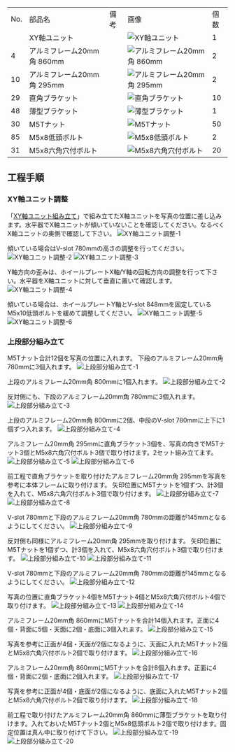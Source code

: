 <table class="packing-list">
    <tbody>
        <tr>
            <td>No.</td>
            <td>部品名</td>
            <td>備考</td>
            <td class="packing-img">画像</td>
            <td>個数</td>
        </tr>
        <tr>
            <td></td>
            <td>XY軸ユニット</td>
            <td></td>
            <td><img src="./images/08/packing-001.jpg" alt="XY軸ユニット"></td>
            <td>1</td>
        </tr>
        <tr>
            <td>4</td>
            <td>アルミフレーム20mm角 860mm</td>
            <td></td>
            <td><img src="./images/packing/004.jpg" alt="アルミフレーム20mm角 860mm"></td>
            <td>2</td>
        </tr>
        <tr>
            <td>10</td>
            <td>アルミフレーム20mm角 295mm</td>
            <td></td>
            <td><img src="./images/packing/010.jpg" alt="アルミフレーム20mm角 295mm"></td>
            <td>2</td>
        </tr>
        <tr>
            <td>29</td>
            <td>直角ブラケット</td>
            <td></td>
            <td><img src="./images/packing/029.jpg" alt="直角ブラケット"></td>
            <td>10</td>
        </tr>
        <tr>
            <td>48</td>
            <td>薄型ブラケット</td>
            <td></td>
            <td><img src="./images/packing/048.jpg" alt="薄型ブラケット"></td>
            <td>1</td>
        </tr>
        <tr>
            <td>30</td>
            <td>M5Tナット</td>
            <td></td>
            <td><img src="./images/packing/030.jpg" alt="M5Tナット"></td>
            <td>50</td>
        </tr>
        <tr>
            <td>85</td>
            <td>M5x8低頭ボルト</td>
            <td></td>
            <td><img src="./images/packing/085.jpg" alt="M5x8低頭ボルト"></td>
            <td>2</td>
        </tr>
        <tr>
            <td>31</td>
            <td>M5x8六角穴付ボルト</td>
            <td></td>
            <td><img src="./images/packing/031.jpg" alt="M5x8六角穴付ボルト"></td>
            <td>20</td>
        </tr>
    </tbody>
</table>

## 工程手順

### XY軸ユニット調整
「[XY軸ユニット組み立て](https://www.smartdiys.com/)」で組み立てたX軸ユニットを写真の位置に差し込みます。水平器でX軸ユニットが傾いていないことを確認してください。なるべくX軸ユニットの奥側で確認して下さい。
<img src="./images/08/001.jpg" alt="XY軸ユニット調整-1">

傾いている場合はV-slot 780mmの高さの調整を行ってください。
<img src="./images/08/002.jpg" alt="XY軸ユニット調整-2">
<img src="./images/08/003.jpg" alt="XY軸ユニット調整-3">

Y軸方向の歪みは、ホイールプレートX軸/Y軸の回転方向の調整を行って下さい。水平器をX軸ユニットに対して垂直に置いて確認します。
<img src="./images/08/004.jpg" alt="XY軸ユニット調整-4">

傾いている場合は、ホイールプレートY軸とV-slot 848mmを固定しているM5x10低頭ボルトを緩めて調整してください。
<img src="./images/08/005.jpg" alt="XY軸ユニット調整-5">
<img src="./images/08/006.jpg" alt="XY軸ユニット調整-6">

### 上段部分組み立て
M5Tナット合計12個を写真の位置に入れます。
下段のアルミフレーム20mm角 780mmに3個入れます。
<img src="./images/08/007.jpg" alt="上段部分組み立て-1">

上段のアルミフレーム20mm角 800mmに1個入れます。
<img src="./images/08/008.jpg" alt="上段部分組み立て-2">

反対側にも、下段のアルミフレーム20mm角 780mmに3個入れます。
<img src="./images/08/009.jpg" alt="上段部分組み立て-3">

上段のアルミフレーム20mm角 800mmに2個、中段のV-slot 780mmに上下に1個ずつ入れます。
<img src="./images/08/010.jpg" alt="上段部分組み立て-4">

アルミフレーム20mm角 295mmに直角ブラケット3個を、写真の向きでM5Tナット3個とM5x8六角穴付ボルト3個で取り付けます。2セット組み立てます。
<img src="./images/08/011.jpg" alt="上段部分組み立て-5">
<img src="./images/08/012.jpg" alt="上段部分組み立て-6">

前工程で直角ブラケットを取り付けたアルミフレーム20mm角 295mmを写真を参考に本体フレームに取り付けます。
矢印位置にM5Tナットを1個ずつ、計3個を入れて、M5x8六角穴付ボルト3個で取り付けます。
<img src="./images/08/013.jpg" alt="上段部分組み立て-7">
<img src="./images/08/014.jpg" alt="上段部分組み立て-8">

V-slot 780mmと下段のアルミフレーム20mm角 780mmの距離が145mmとなるようにしてください。
<img src="./images/08/015.jpg" alt="上段部分組み立て-9">

反対側も同様にアルミフレーム20mm角 295mmを取り付けます。
矢印位置にM5Tナットを1個ずつ、計3個を入れて、M5x8六角穴付ボルト3個で取り付けます。
<img src="./images/08/016.jpg" alt="上段部分組み立て-10">
<img src="./images/08/017.jpg" alt="上段部分組み立て-11">

V-slot 780mmと下段のアルミフレーム20mm角 780mmの距離が145mmとなるようにしてください。
<img src="./images/08/018.jpg" alt="上段部分組み立て-12">

写真の位置に直角ブラケット4個をM5Tナット4個とM5x8六角穴付ボルト4個で取り付けます。
<img src="./images/08/019.jpg" alt="上段部分組み立て-13">
<img src="./images/08/020.jpg" alt="上段部分組み立て-14">

アルミフレーム20mm角 860mmにM5Tナットを合計14個入れます。正面に4個・背面に5個・天面に2個・底面に3個入れます。
<img src="./images/08/021.jpg" alt="上段部分組み立て-15">

写真を参考に正面が4個・天面が2個になるように、天面に入れたM5Tナット2個とM5x8六角穴付ボルト2個で取り付けます。
<img src="./images/08/022.jpg" alt="上段部分組み立て-16">

アルミフレーム20mm角 860mmにM5Tナットを合計8個入れます。正面に4個・背面に2個・底面に2個入れます。
<img src="./images/08/023.jpg" alt="上段部分組み立て-17">

写真を参考に正面が4個・底面が2個になるように、底面に入れたM5Tナット2個とM5x8六角穴付ボルト2個で取り付けます。
<img src="./images/08/024.jpg" alt="上段部分組み立て-18">

前工程で取り付けたアルミフレーム20mm角 860mmに薄型ブラケットを取り付けます。入れておいたM5Tナット2個とM5x8低頭ボルト2個で取り付けます。固定位置は真ん中に取り付けて下さい。
<img src="./images/08/025.jpg" alt="上段部分組み立て-19">
<img src="./images/08/026.jpg" alt="上段部分組み立て-20">